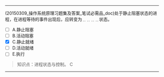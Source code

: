 ---
(20150309_操作系统原理习题集及答案_笔试必需品_doc)处于静止阻塞状态的进程，在进程等待的事件出现后，应转变为﹎﹎﹎﹎状态。
- [ ] A.静止阻塞 
- [ ] B.活动阻塞 
- [x] C.静止就绪 
- [ ] D.活动就绪 
- [ ] E.执行

> 知识点：进程状态与控制。
> C

---